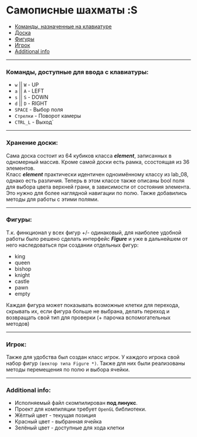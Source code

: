 # Самописные шахматы :S
* [Команды, назначенные на клавиатуре](#keyboard)
* [Доска](#storage)
* [Фигуры](#figure)
* [Игрок](#player)
* [Additional info](#add_info)
***
### <a name="keyboard">Команды, доступные для ввода с клавиатуры:</a>
 * `w` || `W` - UP
 * `a` || `A` - LEFT
 * `s` || `S` - DOWN
 * `d` || `D` - RIGHT
 * `SPACE` - Выбор поля
 * `Стрелки` - Поворот камеры
 * `CTRL_L` - Выход`
***
### <a name="storage">Хранение доски:</a>
Сама доска состоит из 64 кубиков класса ***element***, записанных в одномерный массив. Кроме самой доски есть рамка, ссостоящая из 36 элементов.  
Класс ***element*** практически идентичен одноимённому классу из lab_08, однако есть различия. Теперь в этом классе также описаны bool поля для выбора цвета верхней грани, в зависимости от состояния элемента. Это нужно для более наглядной навигации по полю. Также добавились методы для работы с этими полями.

***
### <a name="figure">Фигуры:</a>
Т.к. финкционал у всех фигур +/- одинаковый, для наиболее удобной работы было решено сделать интерфейс ***Figure*** и уже в дальнейшем от него наследоваться при создании отдельных фигур:
 * king
 * queen
 * bishop
 * knight    
 * castle
 * pawn
 * empty  
 
 Каждая фигура может показывать возможные клетки для перехода, скрывать их, если фигура больше не выбрана, делать переход и возвращать свой тип для проверки (+ парочка вспомогательных методов)
***
### <a name="player">Игрок:</a>
Также для удобства был создан класс игрок. У каждого игрока свой набор фигур `(вектор типа Figure *)`. Также для них были реализованы методы перемещения по полю и выбора ячейки.
***
### <a name="add_info">Additional info</a>:
 * Исполняемый файл скомпилирован **под линукс**.  
 * Проект для компиляции требует `OpenGL` библиотеки.  
 * Жёлтый цвет - текущая позиция
 * Красный цвет - выбранная ячейка
 * Зелёный цвет - доступные для хода клетки
 
